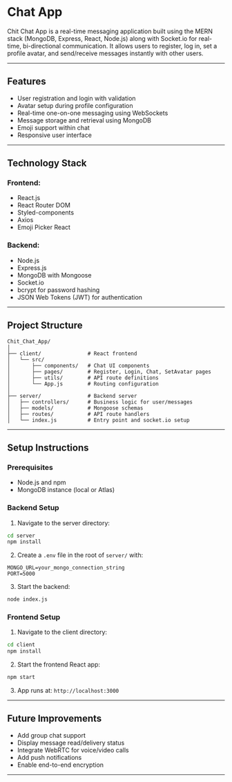 # Chat App

Chit Chat App is a real-time messaging application built using the MERN stack (MongoDB, Express, React, Node.js) along with Socket.io for real-time, bi-directional communication. It allows users to register, log in, set a profile avatar, and send/receive messages instantly with other users.

---

## Features

- User registration and login with validation
- Avatar setup during profile configuration
- Real-time one-on-one messaging using WebSockets
- Message storage and retrieval using MongoDB
- Emoji support within chat
- Responsive user interface

---

## Technology Stack

### Frontend:

- React.js
- React Router DOM
- Styled-components
- Axios
- Emoji Picker React

### Backend:

- Node.js
- Express.js
- MongoDB with Mongoose
- Socket.io
- bcrypt for password hashing
- JSON Web Tokens (JWT) for authentication

---

## Project Structure

```
Chit_Chat_App/
│
├── client/               # React frontend
│   └── src/
│       ├── components/   # Chat UI components
│       ├── pages/        # Register, Login, Chat, SetAvatar pages
│       ├── utils/        # API route definitions
│       └── App.js        # Routing configuration
│
├── server/               # Backend server
│   ├── controllers/      # Business logic for user/messages
│   ├── models/           # Mongoose schemas
│   ├── routes/           # API route handlers
│   └── index.js          # Entry point and socket.io setup
```

---

## Setup Instructions

### Prerequisites

- Node.js and npm
- MongoDB instance (local or Atlas)

### Backend Setup

1. Navigate to the server directory:

```bash
cd server
npm install
```

2. Create a `.env` file in the root of `server/` with:

```
MONGO_URL=your_mongo_connection_string
PORT=5000
```

3. Start the backend:

```bash
node index.js
```

### Frontend Setup

1. Navigate to the client directory:

```bash
cd client
npm install
```

2. Start the frontend React app:

```bash
npm start
```

3. App runs at: `http://localhost:3000`

---

## Future Improvements

- Add group chat support
- Display message read/delivery status
- Integrate WebRTC for voice/video calls
- Add push notifications
- Enable end-to-end encryption

---


